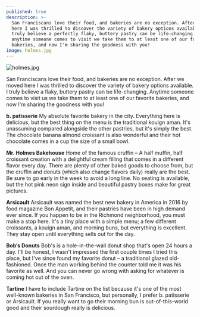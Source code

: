 ```yaml
---
published: true
description: >-
  San Franciscans love their food, and bakeries are no exception. After we moved
  here I was thrilled to discover the variety of bakery options available. I
  truly believe a perfectly flaky, buttery pastry can be life-changing. Now
  anytime someone comes to visit we take them to at least one of our favorite
  bakeries, and now I'm sharing the goodness with you!
image: holmes.jpg
---
```

![holmes.jpg]({{site.baseurl}}/img/holmes.jpg)

San Franciscans love their food, and bakeries are no exception. After we moved here I was thrilled to discover the variety of bakery options available. I truly believe a flaky, buttery pastry can be life-changing. Anytime someone comes to visit us we take them to at least one of our favorite bakeries, and now I'm sharing the goodness with you! 

**b. patisserie** 
My absolute favorite bakery in the city. Everything here is delicious, but the best thing on the menu is the traditional kouign aman. It's unassuming compared alongside the other pastries, but it's simply the best. The chocolate banana almond croissant is also wonderful and their hot chocolate comes in a cup the size of a small bowl.  

**Mr. Holmes Bakehouse**
Home of the famous cruffin – A half muffin, half croissant creation with a delightful cream filling that comes in a different flavor every day. There are plenty of other baked goods to choose from, but the cruffin and donuts (which also change flavors daily) really are the best. Be sure to go early in the week to avoid a long line. No seating is available, but the hot pink neon sign inside and beautiful pastry boxes make for great pictures. 

**Arsicault**
Arsicault was named the best new bakery in America in 2016 by food magazine Bon Appetit, and their pastries have been in high demand ever since. If you happen to be in the Richmond neighborhood, you must make a stop here. It's a tiny place with a simple menu; a few different croissants, a kouign aman, and morning buns, but everything is excellent. They stay open until everything sells out for the day. 

**Bob’s Donuts**
Bob's is a hole-in-the-wall donut shop that's open 24 hours a day. I'll be honest, I wasn't impressed the first couple times I tried this place, but I've since found my favorite donut – a traditional glazed old-fashioned. Once the man working behind the counter told me it was his favorite as well. And you can never go wrong with asking for whatever is coming hot out of the oven. 

**Tartine**
I have to include Tartine on the list because it's one of the most well-known bakeries in San Francisco, but personally, I prefer b. patisserie or Arsicault.  If you really want to go their morning bun is out-of-this-world good and their sourdough really is delicious.
